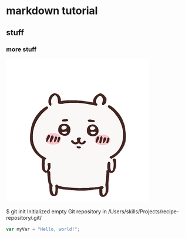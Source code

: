 # markdown tutorial
## stuff
### more stuff
![chiikawa](https://github.com/shiyingwucl/skills-communicate-using-markdown/blob/main/chiikawa.png)

$ git init
Initialized empty Git repository in /Users/skills/Projects/recipe-repository/.git/

``` javascript
var myVar = "Hello, world!";
```
